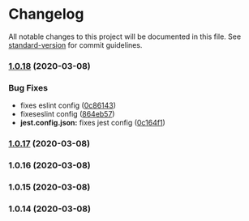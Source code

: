 # Changelog

All notable changes to this project will be documented in this file. See [standard-version](https://github.com/conventional-changelog/standard-version) for commit guidelines.

### [1.0.18](https://github.com/forgaia/fetch/compare/v1.0.17...v1.0.18) (2020-03-08)


### Bug Fixes

* fixes eslint config ([0c86143](https://github.com/forgaia/fetch/commit/0c86143c0db741cf01a4e5b2ff8eaa982b96be70))
* fixeseslint config ([864eb57](https://github.com/forgaia/fetch/commit/864eb57a30294f26ebd95a271726732fee5748c4))
* **jest.config.json:** fixes jest config ([0c164f1](https://github.com/forgaia/fetch/commit/0c164f173dd807724faa541fe711dc0354ae06fa))

### [1.0.17](https://github.com/forgaia/fetch/compare/v1.0.16...v1.0.17) (2020-03-08)

### 1.0.16 (2020-03-08)

### 1.0.15 (2020-03-08)

### 1.0.14 (2020-03-08)
